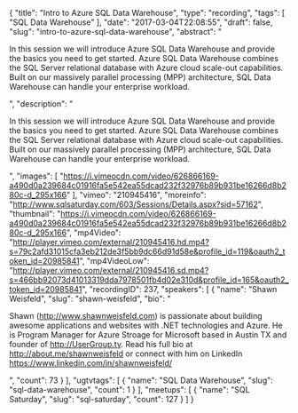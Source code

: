 {
  "title": "Intro to Azure SQL Data Warehouse",
  "type": "recording",
  "tags": [
    "SQL Data Warehouse"
  ],
  "date": "2017-03-04T22:08:55",
  "draft": false,
  "slug": "intro-to-azure-sql-data-warehouse",
  "abstract": "<p>In this session we will introduce Azure SQL Data Warehouse and provide the basics you need to get started. Azure SQL Data Warehouse combines the SQL Server relational database with Azure cloud scale-out capabilities. Built on our massively parallel processing (MPP) architecture, SQL Data Warehouse can handle your enterprise workload.</p>",
  "description": "<p>In this session we will introduce Azure SQL Data Warehouse and provide the basics you need to get started. Azure SQL Data Warehouse combines the SQL Server relational database with Azure cloud scale-out capabilities. Built on our massively parallel processing (MPP) architecture, SQL Data Warehouse can handle your enterprise workload.</p>",
  "images": [
    "https://i.vimeocdn.com/video/626866169-a490d0a239684c01916fa5e542ea55dcad232f32976b89b931be16266d8b280c-d_295x166"
  ],
  "vimeo": "210945416",
  "moreinfo": "http://www.sqlsaturday.com/603/Sessions/Details.aspx?sid=57162",
  "thumbnail": "https://i.vimeocdn.com/video/626866169-a490d0a239684c01916fa5e542ea55dcad232f32976b89b931be16266d8b280c-d_295x166",
  "mp4Video": "http://player.vimeo.com/external/210945416.hd.mp4?s=79c2afd31015cfa3eb212de3f5bb9dc66d91d58e&profile_id=119&oauth2_token_id=20985841",
  "mp4VideoLow": "http://player.vimeo.com/external/210945416.sd.mp4?s=466bb92073d41013319dda7978501fb4d02e310d&profile_id=165&oauth2_token_id=20985841",
  "recordingID": 237,
  "speakers": [
    {
      "name": "Shawn Weisfeld",
      "slug": "shawn-weisfeld",
      "bio": "<p>Shawn (http://www.shawnweisfeld.com) is passionate about building awesome applications and websites with .NET technologies and Azure. He is Program Manager for Azure Stroage for Microsoft based in Austin TX and founder of http://UserGroup.tv. Read his full bio at http://about.me/shawnweisfeld or connect with him on LinkedIn https://www.linkedin.com/in/shawnweisfeld/</p>",
      "count": 73
    }
  ],
  "ugtvtags": [
    {
      "name": "SQL Data Warehouse",
      "slug": "sql-data-warehouse",
      "count": 1
    }
  ],
  "meetups": [
    {
      "name": "SQL Saturday",
      "slug": "sql-saturday",
      "count": 127
    }
  ]
}